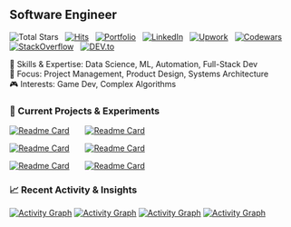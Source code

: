 ## **Software Engineer**
![Total Stars](https://img.shields.io/github/stars/castilloglenn?style=flat&label=Stars&logo=github)
&nbsp;
[![Hits](https://hits.seeyoufarm.com/api/count/incr/badge.svg?url=https%3A%2F%2Fgithub.com%2Fcastilloglenn&count_bg=%230085EA&title_bg=%23555555&icon=github.svg&icon_color=%23FFFFFF&title=Visits&edge_flat=false)](https://hits.seeyoufarm.com)
&nbsp;
[![Portfolio](https://img.shields.io/badge/Portfolio-fee642?style=flat&logo=Supabase&logoColor=black)](https://castilloglenn.github.io/)
&nbsp;
[![LinkedIn](https://img.shields.io/badge/LinkedIn-0A66C2?style=flat&logo=linkedin&logoColor=white)](https://www.linkedin.com/in/castilloglenn)
&nbsp;
[![Upwork](https://img.shields.io/badge/Upwork-238636?style=flat&logo=upwork&logoColor=white)](https://www.upwork.com/freelancers/~0134c73d8fad9c2581)
&nbsp;
[![Codewars](https://img.shields.io/badge/Codewars-B1361E?style=flat&logo=codewars&logoColor=white)](https://www.codewars.com/users/castilloglenn)
&nbsp;
[![StackOverflow](https://img.shields.io/badge/StackOverflow-F58025?style=flat&logo=stackoverflow&logoColor=white)](https://stackoverflow.com/users/12091931/glenn)
&nbsp;
[![DEV.to](https://img.shields.io/badge/DEV.to-000000?style=flat&logo=devdotto&logoColor=white)](https://dev.to/castilloglenn)

🚀 Skills & Expertise: Data Science, ML, Automation, Full-Stack Dev<br>
🎯 Focus: Project Management, Product Design, Systems Architecture<br>
🎮 Interests: Game Dev, Complex Algorithms

### **🚀 Current Projects & Experiments**
[![Readme Card](https://github-readme-stats.vercel.app/api/pin/?username=castilloglenn&repo=dataflow-animation&theme=dark&border_color=1f242b&bg_color=0d1118&title_color=1f6fec&icon_color=9098a0&timestamp=20240914)](https://github.com/castilloglenn/dataflow-animation)
&nbsp;&nbsp;&nbsp;&nbsp;&nbsp;
[![Readme Card](https://github-readme-stats.vercel.app/api/pin/?username=castilloglenn&repo=portfolio&theme=dark&border_color=1f242b&bg_color=0d1118&title_color=1f6fec&icon_color=9098a0&timestamp=20240914)](https://github.com/castilloglenn/portfolio)

[![Readme Card](https://github-readme-stats.vercel.app/api/pin/?username=castilloglenn&repo=slime-smashers&theme=dark&border_color=1f242b&bg_color=0d1118&title_color=1f6fec&icon_color=9098a0&timestamp=20240914)](https://github.com/castilloglenn/slime-smashers)
&nbsp;&nbsp;&nbsp;&nbsp;&nbsp;
[![Readme Card](https://github-readme-stats.vercel.app/api/pin/?username=castilloglenn&repo=shell-scripts&theme=dark&border_color=1f242b&bg_color=0d1118&title_color=1f6fec&icon_color=9098a0&timestamp=20240914)](https://github.com/castilloglenn/shell-scripts)

[![Readme Card](https://github-readme-stats.vercel.app/api/pin/?username=castilloglenn&repo=rl-agent-for-fun&theme=dark&border_color=1f242b&bg_color=0d1118&title_color=1f6fec&icon_color=9098a0&timestamp=20240914)](https://github.com/castilloglenn/rl-agent-for-fun)
&nbsp;&nbsp;&nbsp;&nbsp;&nbsp;
[![Readme Card](https://github-readme-stats.vercel.app/api/pin/?username=castilloglenn&repo=neko&theme=dark&border_color=1f242b&bg_color=0d1118&title_color=1f6fec&icon_color=9098a0&timestamp=20240914)](https://github.com/castilloglenn/neko)

### **📈 Recent Activity & Insights**
[![Activity Graph](https://github-readme-activity-graph.vercel.app/graph?username=castilloglenn&theme=github-compact&days=7&custom_title=Activity%20over%20the%20past%207%20days&hide_border=true&height=250&point=28a642)](https://github.com/castilloglenn?tab=repositories)
[![Activity Graph](https://github-readme-activity-graph.vercel.app/graph?username=castilloglenn&theme=github-compact&days=14&custom_title=Activity%20over%20the%20past%2014%20days&hide_border=true&height=250&point=28a642)](https://github.com/castilloglenn?tab=repositories)
[![Activity Graph](https://github-readme-activity-graph.vercel.app/graph?username=castilloglenn&theme=github-compact&days=30&custom_title=Activity%20over%20the%20past%2030%20days&hide_border=true&height=250&point=28a642)](https://github.com/castilloglenn?tab=repositories)
[![Activity Graph](https://github-readme-activity-graph.vercel.app/graph?username=castilloglenn&theme=github-compact&days=60&custom_title=Activity%20over%20the%20past%2060%20days&hide_border=true&height=250&point=28a642)](https://github.com/castilloglenn?tab=repositories)
